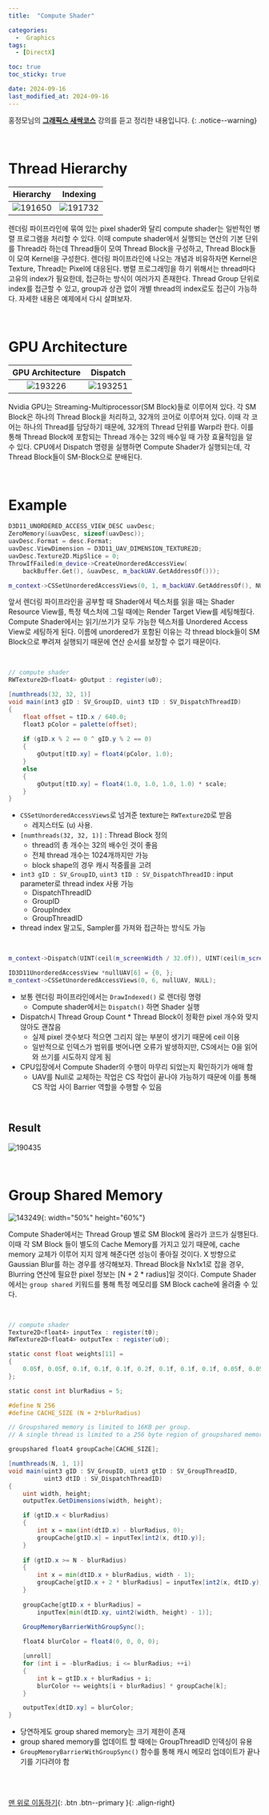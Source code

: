 ```yaml
---
title:  "Compute Shader" 

categories:
  -  Graphics
tags:
  - [DirectX]

toc: true
toc_sticky: true

date: 2024-09-16
last_modified_at: 2024-09-16
---
```



홍정모님의 **[그래픽스 새싹코스](https://honglab.co.kr/)** 강의를 듣고 정리한 내용입니다.
{: .notice--warning}

<br>

# Thread Hierarchy

| Hierarchy | Indexing |
|:-:|:-:|
|![191650](https://github.com/user-attachments/assets/20d7faf1-fd36-47d5-bb73-86ebf05e45ae)|![191732](https://github.com/user-attachments/assets/0acca0bb-018a-4640-973f-cd1965b372e2)|

렌더링 파이프라인에 묶여 있는 pixel shader와 달리 compute shader는 일반적인 병렬 프로그램을 처리할 수 있다. 이때 compute shader에서 실행되는 연산의 기본 단위를 Thread라 하는데 Thread들이 모여 Thread Block을 구성하고, Thread Block들이 모여 Kernel을 구성한다. 렌더링 파이프라인에 나오는 개념과 비유하자면 Kernel은 Texture, Thread는 Pixel에 대응된다. 병렬 프로그래밍을 하기 위해서는 thread마다 고유의 index가 필요한데, 접근하는 방식이 여러가지 존재한다. Thread Group 단위로 index를 접근할 수 있고, group과 상관 없이 개별 thread의 index로도 접근이 가능하다. 자세한 내용은 예제에서 다시 살펴보자.

<br>

# GPU Architecture

| GPU Architecture | Dispatch |
|:-:|:-:|
|![193226](https://github.com/user-attachments/assets/4d59bffe-438a-4d5d-88b4-245fbb22c9d7)|![193251](https://github.com/user-attachments/assets/a0dac54a-a448-4ab9-a4ad-b1843f623663)|

Nvidia GPU는 Streaming-Multiprocessor(SM Block)들로 이루어져 있다. 각 SM Block은 하나의 Thread Block을 처리하고, 32개의 코어로 이루어져 있다. 이때 각 코어는 하나의 Thread를 담당하기 때문에, 32개의 Thread 단위를 Warp라 한다. 이를 통해 Thread Block에 포함되는 Thread 개수는 32의 배수일 때 가장 효율적임을 알 수 있다. CPU에서 Dispatch 명령을 실행하면 Compute Shader가 실행되는데, 각 Thread Block들이 SM-Block으로 분배된다.

<br>

# Example

``` c++
D3D11_UNORDERED_ACCESS_VIEW_DESC uavDesc;
ZeroMemory(&uavDesc, sizeof(uavDesc));
uavDesc.Format = desc.Format; 
uavDesc.ViewDimension = D3D11_UAV_DIMENSION_TEXTURE2D;
uavDesc.Texture2D.MipSlice = 0;
ThrowIfFailed(m_device->CreateUnorderedAccessView(
    backBuffer.Get(), &uavDesc, m_backUAV.GetAddressOf()));

m_context->CSSetUnorderedAccessViews(0, 1, m_backUAV.GetAddressOf(), NULL);
```

앞서 렌더링 파이프라인을 공부할 때 Shader에서 텍스처를 읽을 때는 Shader Resource View를, 특정 텍스처에 그릴 때에는 Render Target View를 세팅해줬다. Compute Shader에서는 읽기/쓰기가 모두 가능한 텍스처를 Unordered Access View로 세팅하게 된다. 이름에 unordered가 포함된 이유는 각 thread block들이 SM Block으로 뿌려져 실행되기 때문에 연산 순서를 보장할 수 없기 때문이다.

<br>

``` glsl
// compute shader
RWTexture2D<float4> gOutput : register(u0);

[numthreads(32, 32, 1)]
void main(int3 gID : SV_GroupID, uint3 tID : SV_DispatchThreadID)
{
    float offset = tID.x / 640.0;
    float3 pColor = palette(offset);
    
    if (gID.x % 2 == 0 ^ gID.y % 2 == 0)
    {
        gOutput[tID.xy] = float4(pColor, 1.0);
    }
    else
    {
        gOutput[tID.xy] = float4(1.0, 1.0, 1.0, 1.0) * scale;
    }
}
```

- `CSSetUnorderedAccessViews`로 넘겨준 texture는 `RWTexture2D`로 받음
    - 레지스터도 (u) 사용.
- `[numthreads(32, 32, 1)]` : Thread Block 정의
    - thread의 총 개수는 32의 배수인 것이 좋음
    - 전체 thread 개수는 1024개까지만 가능
    - block shape의 경우 캐시 적중률을 고려
- `int3 gID : SV_GroupID`, `uint3 tID : SV_DispatchThreadID` : input parameter로 thread index 사용 가능
    - DispatchThreadID
    - GroupID
    - GroupIndex
    - GroupThreadID
- thread index 말고도, Sampler를 가져와 접근하는 방식도 가능

<br>

``` c++
m_context->Dispatch(UINT(ceil(m_screenWidth / 32.0f)), UINT(ceil(m_screenHeight / 32.0f)), 1);

ID3D11UnorderedAccessView *nullUAV[6] = {0, };
m_context->CSSetUnorderedAccessViews(0, 6, nullUAV, NULL);
```

- 보통 렌더링 파이프라인에서는 `DrawIndexed()` 로 렌더링 명령
    - Compute shader에서는 `Dispatch()` 하면 Shader 실행
- Dispatch시 Thread Group Count * Thread Block이 정확한 pixel 개수와 맞지 않아도 괜찮음
    - 실제 pixel 갯수보다 적으면 그리지 않는 부분이 생기기 때문에 ceil 이용
    - 일반적으로 인덱스가 범위를 벗어나면 오류가 발생하지만, CS에서는 0을 읽어와 쓰기를 시도하지 않게 됨
- CPU입장에서 Compute Shader의 수행이 마무리 되었는지 확인하기가 애매 함
    - UAV를 Null로 교체하는 작업은 CS 작업이 끝나야 가능하기 때문에 이를 통해 CS 작업 사이 Barrier 역할을 수행할 수 있음

<br>


## Result

![190435](https://github.com/user-attachments/assets/fdf715fa-d650-4bdf-8dee-6cdf750377f0)


<br>

# Group Shared Memory

![143249](https://github.com/user-attachments/assets/3f2dddf1-30c9-44d9-b153-bea7b38f0464){: width="50%" height="60%"}

Compute Shader에서는 Thread Group 별로 SM Block에 올라가 코드가 실행된다. 이때 각 SM Block 들이 별도의 Cache Memory를 가지고 있기 때문에, cache memory 교체가 이루어 지지 않게 해준다면 성능이 좋아질 것이다. X 방향으로 Gaussian Blur를 하는 경우를 생각해보자. Thread Block을 Nx1x1로 잡을 경우, Blurring 연산에 필요한 pixel 정보는 [N + 2 * radius]일 것이다. Compute Shader에서는 `group shared` 키워드를 통해 특정 메모리를 SM Block cache에 올려줄 수 있다.

<br>


``` glsl
// compute shader
Texture2D<float4> inputTex : register(t0);
RWTexture2D<float4> outputTex : register(u0);

static const float weights[11] =
{
    0.05f, 0.05f, 0.1f, 0.1f, 0.1f, 0.2f, 0.1f, 0.1f, 0.1f, 0.05f, 0.05f,
};

static const int blurRadius = 5;

#define N 256
#define CACHE_SIZE (N + 2*blurRadius)

// Groupshared memory is limited to 16KB per group.
// A single thread is limited to a 256 byte region of groupshared memory for writing.

groupshared float4 groupCache[CACHE_SIZE];

[numthreads(N, 1, 1)]
void main(uint3 gID : SV_GroupID, uint3 gtID : SV_GroupThreadID,
          uint3 dtID : SV_DispatchThreadID)
{
    uint width, height;
    outputTex.GetDimensions(width, height);

    if (gtID.x < blurRadius)
    {
        int x = max(int(dtID.x) - blurRadius, 0);
        groupCache[gtID.x] = inputTex[int2(x, dtID.y)];
    }
    
    if (gtID.x >= N - blurRadius)
    {
        int x = min(dtID.x + blurRadius, width - 1);
        groupCache[gtID.x + 2 * blurRadius] = inputTex[int2(x, dtID.y)];
    }
    
    groupCache[gtID.x + blurRadius] =
        inputTex[min(dtID.xy, uint2(width, height) - 1)];

    GroupMemoryBarrierWithGroupSync();
    
    float4 blurColor = float4(0, 0, 0, 0);

    [unroll]
    for (int i = -blurRadius; i <= blurRadius; ++i)
    {
        int k = gtID.x + blurRadius + i;
        blurColor += weights[i + blurRadius] * groupCache[k];
    }

    outputTex[dtID.xy] = blurColor;
}
```

- 당연하게도 group shared memory는 크기 제한이 존재
- group shared memory를 업데이트 할 때에는 GroupThreadID 인덱싱이 유용
- `GroupMemoryBarrierWithGroupSync()` 함수를 통해 캐시 메모리 업데이트가 끝나기를 기다려야 함




<br>
<br>


[맨 위로 이동하기](#){: .btn .btn--primary }{: .align-right}